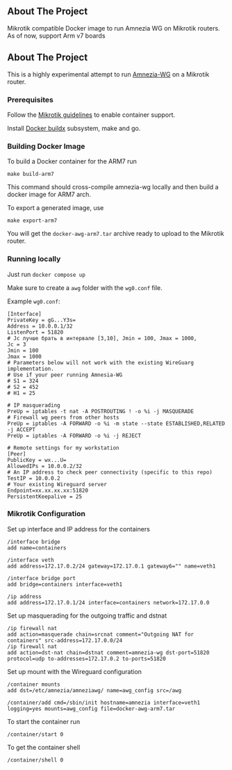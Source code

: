 ## About The Project
Mikrotik compatible Docker image to run Amnezia WG on Mikrotik routers. As of now, support Arm v7 boards

## About The Project
This is a highly experimental attempt to run [Amnezia-WG](https://github.com/amnezia-vpn/amnezia-wg) on a Mikrotik router.

### Prerequisites

Follow the [Mikrotik guidelines](https://help.mikrotik.com/docs/display/ROS/Container) to enable container support.

Install [Docker buildx](https://github.com/docker/buildx) subsystem, make and go.


### Building Docker Image

To build a Docker container for the ARM7 run
```
make build-arm7
```
This command should cross-compile amnezia-wg locally and then build a docker image for ARM7 arch.

To export a generated image, use
```
make export-arm7
```

You will get the `docker-awg-arm7.tar` archive ready to upload to the Mikrotik router.

### Running locally

Just run `docker compose up`

Make sure to create a `awg` folder with the `wg0.conf` file.

Example `wg0.conf`:

```
[Interface]
PrivateKey = gG...Y3s=
Address = 10.0.0.1/32
ListenPort = 51820
# Jc лучше брать в интервале [3,10], Jmin = 100, Jmax = 1000,
Jc = 3
Jmin = 100
Jmax = 1000
# Parameters below will not work with the existing WireGuarg implementation.
# Use if your peer running Amnesia-WG
# S1 = 324
# S2 = 452
# H1 = 25

# IP masquerading
PreUp = iptables -t nat -A POSTROUTING ! -o %i -j MASQUERADE
# Firewall wg peers from other hosts
PreUp = iptables -A FORWARD -o %i -m state --state ESTABLISHED,RELATED -j ACCEPT
PreUp = iptables -A FORWARD -o %i -j REJECT

# Remote settings for my workstation
[Peer]
PublicKey = wx...U=
AllowedIPs = 10.0.0.2/32
# An IP address to check peer connectivity (specific to this repo)
TestIP = 10.0.0.2
# Your existing Wireguard server
Endpoint=xx.xx.xx.xx:51820
PersistentKeepalive = 25

```

### Mikrotik Configuration

Set up interface and IP address for the containers

```
/interface bridge
add name=containers

/interface veth
add address=172.17.0.2/24 gateway=172.17.0.1 gateway6="" name=veth1

/interface bridge port
add bridge=containers interface=veth1

/ip address
add address=172.17.0.1/24 interface=containers network=172.17.0.0
```
Set up masquerading for the outgoing traffic and dstnat

```
/ip firewall nat
add action=masquerade chain=srcnat comment="Outgoing NAT for containers" src-address=172.17.0.0/24
/ip firewall nat
add action=dst-nat chain=dstnat comment=amnezia-wg dst-port=51820 protocol=udp to-addresses=172.17.0.2 to-ports=51820
```

Set up mount with the Wireguard configuration

```
/container mounts
add dst=/etc/amnezia/amneziawg/ name=awg_config src=/awg

/container/add cmd=/sbin/init hostname=amnezia interface=veth1 logging=yes mounts=awg_config file=docker-awg-arm7.tar
```

To start the container run

```
/container/start 0
```

To get the container shell

```
/container/shell 0
```